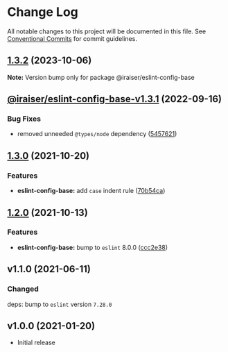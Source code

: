 # Change Log

All notable changes to this project will be documented in this file.
See [Conventional Commits](https://conventionalcommits.org) for commit guidelines.

## [1.3.2](https://github.com/iRaiser/eslint-configs/compare/@iraiser/eslint-config-base@1.3.1...@iraiser/eslint-config-base@1.3.2) (2023-10-06)

**Note:** Version bump only for package @iraiser/eslint-config-base






## [@iraiser/eslint-config-base-v1.3.1](https://github.com/iRaiser/eslint-configs/compare/@iraiser/eslint-config-base@1.3.0...@iraiser/eslint-config-base@1.3.1) (2022-09-16)


### Bug Fixes

* removed unneeded `@types/node` dependency ([5457621](https://github.com/iRaiser/eslint-configs/commit/5457621af919d85cd6d0d9ea22f9a8e66d08fffc))

## [1.3.0](https://github.com/iRaiser/eslint-configs/compare/@iraiser/eslint-config-base@1.2.0...@iraiser/eslint-config-base@1.3.0) (2021-10-20)


### Features

* **eslint-config-base:** add `case` indent rule ([70b54ca](https://github.com/iRaiser/eslint-configs/commit/70b54ca9a64c7fb5aaa9188b00f6f13f63d60b4f))




## [1.2.0](https://github.com/iRaiser/eslint-configs/compare/@iraiser/eslint-config-base@1.1.0...@iraiser/eslint-config-base@1.2.0) (2021-10-13)


### Features

* **eslint-config-base:** bump to `eslint` 8.0.0 ([ccc2e38](https://github.com/iRaiser/eslint-configs/commit/ccc2e38b1ee2359744b88e82fe2f9311cdd62d03))


## v1.1.0 (2021-06-11)

### Changed

deps: bump to `eslint` version `7.28.0`

## v1.0.0 (2021-01-20)

* Initial release
